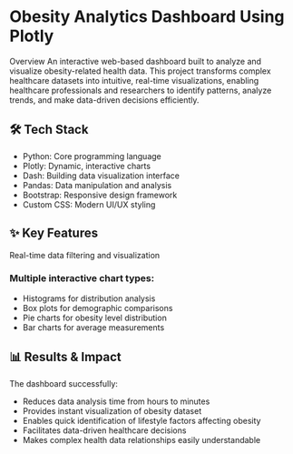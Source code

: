 # Obesity Analytics Dashboard Using Plotly
Overview
An interactive web-based dashboard built to analyze and visualize obesity-related health data. This project transforms complex healthcare datasets into intuitive, real-time visualizations, enabling healthcare professionals and researchers to identify patterns, analyze trends, and make data-driven decisions efficiently.


## 🛠️ Tech Stack
- Python: Core programming language
- Plotly: Dynamic, interactive charts
- Dash: Building data visualization interface
- Pandas: Data manipulation and analysis
- Bootstrap: Responsive design framework
- Custom CSS: Modern UI/UX styling

## ✨ Key Features

Real-time data filtering and visualization

### Multiple interactive chart types:

- Histograms for distribution analysis
- Box plots for demographic comparisons
- Pie charts for obesity level distribution
- Bar charts for average measurements

## 📊 Results & Impact
The dashboard successfully:

- Reduces data analysis time from hours to minutes
- Provides instant visualization of obesity dataset
- Enables quick identification of lifestyle factors affecting obesity
- Facilitates data-driven healthcare decisions
- Makes complex health data relationships easily understandable
